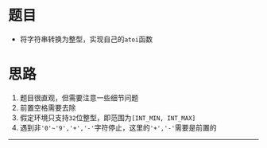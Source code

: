 # 题目
* 将字符串转换为整型，实现自己的`atoi`函数
# 思路
1. 题目很直观，但需要注意一些细节问题
2. 前置空格需要去除
3. 假定环境只支持`32`位整型，即范围为`[INT_MIN, INT_MAX]`
4. 遇到非`'0'~'9','+','-'`字符停止，这里的`'+','-'`需要是前置的
---